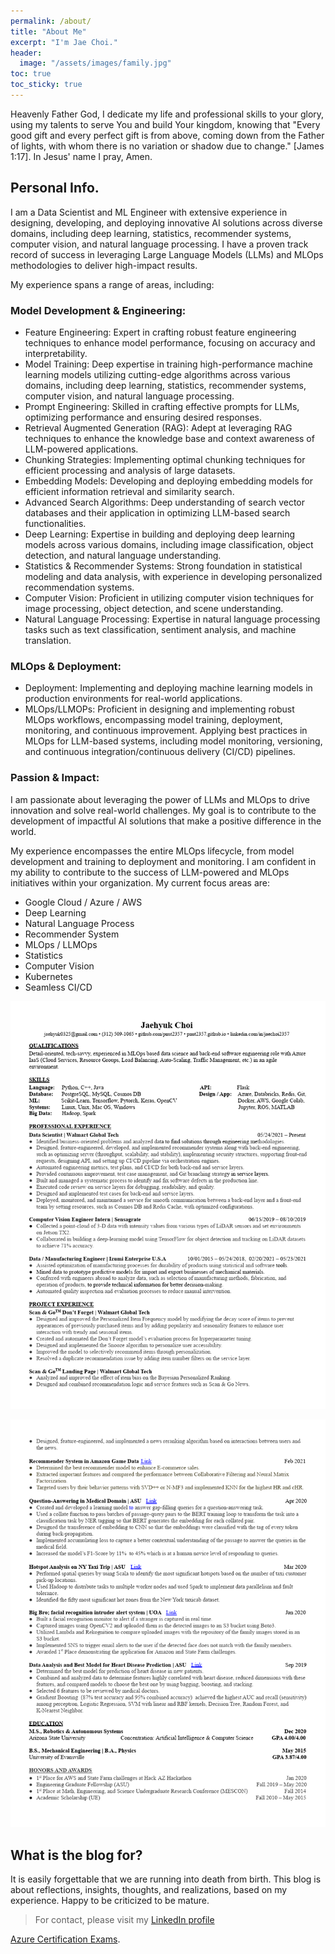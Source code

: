 ```yaml
---
permalink: /about/
title: "About Me"
excerpt: "I'm Jae Choi."
header:
  image: "/assets/images/family.jpg"
toc: true
toc_sticky: true
---
```

Heavenly Father God, I dedicate my life and professional skills to your glory, using my talents to serve You and build Your kingdom, knowing that "Every good gift and every perfect gift is from above, coming down from the Father of lights, with whom there is no variation or shadow due to change." [James 1:17]. In Jesus' name I pray, Amen. 

## Personal Info.

I am a Data Scientist and ML Engineer with extensive experience in designing, developing, and deploying innovative AI solutions across diverse domains, including deep learning, statistics, recommender systems, computer vision, and natural language processing. I have a proven track record of success in leveraging Large Language Models (LLMs) and MLOps methodologies to deliver high-impact results.

My experience spans a range of areas, including:

### Model Development & Engineering:

- Feature Engineering: Expert in crafting robust feature engineering techniques to enhance model performance, focusing on accuracy and interpretability.
- Model Training: Deep expertise in training high-performance machine learning models utilizing cutting-edge algorithms across various domains, including deep learning, statistics, recommender systems, computer vision, and natural language processing.
- Prompt Engineering: Skilled in crafting effective prompts for LLMs, optimizing performance and ensuring desired responses.
- Retrieval Augmented Generation (RAG): Adept at leveraging RAG techniques to enhance the knowledge base and context awareness of LLM-powered applications.
- Chunking Strategies: Implementing optimal chunking techniques for efficient processing and analysis of large datasets.
- Embedding Models: Developing and deploying embedding models for efficient information retrieval and similarity search.
- Advanced Search Algorithms: Deep understanding of search vector databases and their application in optimizing LLM-based search functionalities.
- Deep Learning: Expertise in building and deploying deep learning models across various domains, including image classification, object detection, and natural language understanding.
- Statistics & Recommender Systems: Strong foundation in statistical modeling and data analysis, with experience in developing personalized recommendation systems.
- Computer Vision: Proficient in utilizing computer vision techniques for image processing, object detection, and scene understanding.
- Natural Language Processing: Expertise in natural language processing tasks such as text classification, sentiment analysis, and machine translation.

### MLOps & Deployment:

- Deployment: Implementing and deploying machine learning models in production environments for real-world applications.
- MLOps/LLMOPs: Proficient in designing and implementing robust MLOps workflows, encompassing model training, deployment, monitoring, and continuous improvement. Applying best practices in MLOps for LLM-based systems, including model monitoring, versioning, and continuous integration/continuous delivery (CI/CD) pipelines.

### Passion & Impact:

I am passionate about leveraging the power of LLMs and MLOps to drive innovation and solve real-world challenges. My goal is to contribute to the development of impactful AI solutions that make a positive difference in the world.

My experience encompasses the entire MLOps lifecycle, from model development and training to deployment and monitoring. I am confident in my ability to contribute to the success of LLM-powered and MLOps initiatives within your organization.
My current focus areas are:

- Google Cloud / Azure / AWS
- Deep Learning
- Natural Language Process
- Recommender System
- MLOps / LLMOps
- Statistics
- Computer Vision
- Kubernetes
- Seamless CI/CD

![png](/assets/images/about/JaehyukChoi_resume_1.png)

![png](/assets/images/about/JaehyukChoi_resume_2.png)


## What is the blog for?

It is easily forgettable that we are running into death from birth. This blog is about reflections, insights, thoughts, and  realizations, based on my experience. Happy to be criticized to be mature.

> For contact, please visit my [LinkedIn profile](https://www.linkedin.com/in/jaechoi2357/)

[Azure Certification Exams](https://www.microsoft.com/en-us/learning/azure-exams.aspx).
